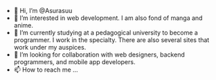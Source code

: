 - 👋 Hi, I’m @Asurasuu
- 👀 I’m interested in web development. I am also fond of manga and anime.
- 🌱 I’m currently studying at a pedagogical university to become a programmer. I work in the specialty. There are also several sites that work under my auspices.
- 💞️ I’m looking for collaboration with web designers, backend programmers, and mobile app developers.
- 📫 How to reach me ...

<!---
Asurasuu/Asurasuu is a ✨ special ✨ repository because its `README.md` (this file) appears on your GitHub profile.
You can click the Preview link to take a look at your changes.
--->
